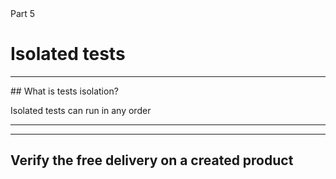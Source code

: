 
<!-- .slide: id="good-tests" class="slide--part-title slide--vcenter" -->

<div class="part-title">
  <span class="text-level-3">Part 5</span>
  <h1>Isolated tests</h1>
</div>

---


## What is tests isolation?

Isolated tests can run in any order


---


---

## Verify the free delivery on a created product


